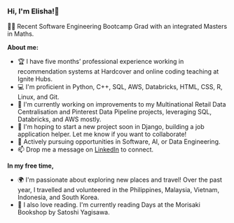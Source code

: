 ### Hi, I'm Elisha!👋 

<!--
**elishagretton/elishagretton** is a ✨ _special_ ✨ repository because its `README.md` (this file) appears on your GitHub profile.

Here are some ideas to get you started:

- 🔭 I’m currently working on ...
- 🌱 I’m currently learning ...
- 👯 I’m looking to collaborate on ...
- 🤔 I’m looking for help with ...
- 💬 Ask me about ...
- 📫 How to reach me: ...
- 😄 Pronouns: ...
- ⚡ Fun fact: ...
-->
👩‍💻 Recent Software Engineering Bootcamp Grad with an integrated Masters in Maths.

**About me:**
- 🏆 I have five months’ professional experience working in recommendation systems at Hardcover and online coding teaching at Ignite Hubs. 
- 💻 I'm proficient in Python, C++, SQL, AWS, Databricks, HTML, CSS, R, Linux, and Git.
- 🔭 I'm currently working on improvements to my Multinational Retail Data Centralisation and Pinterest Data Pipeline projects, leveraging SQL, Databricks, and AWS mostly.
- 🤔 I'm hoping to start a new project soon in Django, building a job application helper. Let me know if you want to collaborate!
- 💬 Actively pursuing opportunities in Software, AI, or Data Engineering. 
- 📫 Drop me a message on [LinkedIn](https://www.linkedin.com/in/elishagretton/) to connect.
  
**In my free time,**
- 🌍 I'm passionate about exploring new places and travel! Over the past year, I travelled and volunteered in the Philippines, Malaysia, Vietnam, Indonesia, and South Korea. 
- 📕 I also love reading. I'm currently reading Days at the Morisaki Bookshop by Satoshi Yagisawa.



  

